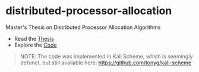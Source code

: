 # distributed-processor-allocation
Master's Thesis on Distributed Processor Allocation Algorithms

- Read the [Thesis](./dpa.pdf)
- Explore the [Code](./implementation)

> NOTE: The code was implemented in Kali Scheme, which is seemingly defunct, but still available here: https://github.com/tonyg/kali-scheme
